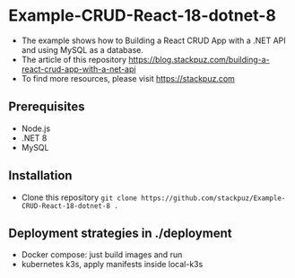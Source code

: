 # Example-CRUD-React-18-dotnet-8
- The example shows how to Building a React CRUD App with a .NET API and using MySQL as a database.
- The article of this repository https://blog.stackpuz.com/building-a-react-crud-app-with-a-net-api
- To find more resources, please visit https://stackpuz.com

## Prerequisites
- Node.js
- .NET 8
- MySQL

## Installation
- Clone this repository `git clone https://github.com/stackpuz/Example-CRUD-React-18-dotnet-8 .`
## Deployment strategies in ./deployment
- Docker compose: just build images and run 
- kubernetes k3s, apply manifests inside local-k3s